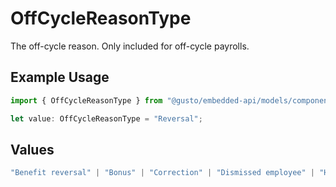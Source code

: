 # OffCycleReasonType

The off-cycle reason. Only included for off-cycle payrolls.

## Example Usage

```typescript
import { OffCycleReasonType } from "@gusto/embedded-api/models/components/offcyclereasontype.js";

let value: OffCycleReasonType = "Reversal";
```

## Values

```typescript
"Benefit reversal" | "Bonus" | "Correction" | "Dismissed employee" | "Hired employee" | "Wage correction" | "Tax reconciliation" | "Reversal" | "Disability insurance distribution" | "Transition from old pay schedule"
```